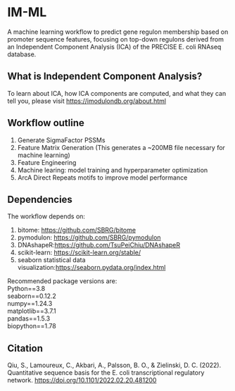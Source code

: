 # IM-ML
A machine learning workflow to predict gene regulon membership based on promoter sequence features, focusing on top-down regulons derived from an Independent Component Analysis (ICA) of the PRECISE E. coli RNAseq database.<br>
## What is Independent Component Analysis?
To learn about ICA, how ICA components are computed, and what they can tell you, please visit https://imodulondb.org/about.html
## Workflow outline
1. Generate SigmaFactor PSSMs<br>
2. Feature Matrix Generation (This generates a ~200MB file necessary for machine learning)<br>
3. Feature Engineering<br>
4. Machine learing: model training and hyperparameter optimization<br>
5. ArcA Direct Repeats motifs to improve model performance<br>
## Dependencies
The workflow depends on:<br>
1. bitome: https://github.com/SBRG/bitome<br>
2. pymodulon: https://github.com/SBRG/pymodulon<br>
3. DNAshapeR:https://github.com/TsuPeiChiu/DNAshapeR<br>
4. scikit-learn: https://scikit-learn.org/stable/ <br>
5. seaborn statistical data visualization:https://seaborn.pydata.org/index.html<br>
        
Recommended package versions are:<br>
  Python==3.8<br>
  seaborn==0.12.2<br>
  numpy==1.24.3<br>
  matplotlib==3.7.1<br>
  pandas==1.5.3<br>
  biopython==1.78<br>
  
 ## Citation
Qiu, S., Lamoureux, C., Akbari, A., Palsson, B. O., &amp; Zielinski, D. C. (2022). Quantitative sequence basis for the E. coli transcriptional regulatory network. https://doi.org/10.1101/2022.02.20.481200
